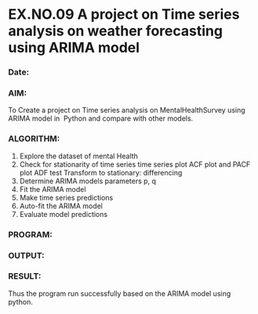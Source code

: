 # EX.NO.09        A project on Time series analysis on weather forecasting using ARIMA model 
### Date: 

### AIM:
To Create a project on Time series analysis on MentalHealthSurvey using ARIMA model in  Python and compare with other models.
### ALGORITHM:
1. Explore the dataset of mental Health 
2. Check for stationarity of time series time series plot
   ACF plot and PACF plot
   ADF test
   Transform to stationary: differencing
3. Determine ARIMA models parameters p, q
4. Fit the ARIMA model
5. Make time series predictions
6. Auto-fit the ARIMA model
7. Evaluate model predictions
### PROGRAM:

### OUTPUT:


### RESULT:
Thus the program run successfully based on the ARIMA model using python.
